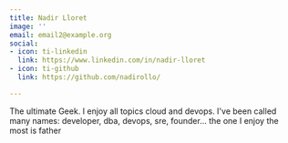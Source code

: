 ```yaml
---
title: Nadir Lloret
image: ''
email: email2@example.org
social:
- icon: ti-linkedin
  link: https://www.linkedin.com/in/nadir-lloret
- icon: ti-github
  link: https://github.com/nadirollo/

---
```

The ultimate Geek. I enjoy all topics cloud and devops. I've been called many names: developer, dba, devops, sre, founder... the one I enjoy the most is father